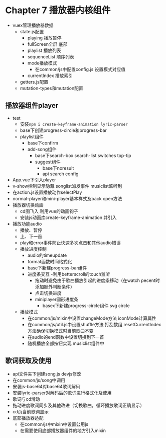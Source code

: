 # Chapter 7 播放器内核组件

- vuex管理播放器数据
  - state.js配置
    - playing 播放暂停
    - fullScreen全屏 底部
    - playlist 播放列表
    - sequenceList 顺序列表
    - mode播放模式
      - 在common/js中配置config.js 设置模式对应值
    - currentIndex 播放索引
  - getters.js配置
  - mutation-types和mutation配置

## 播放器组件player

- test
  - 安装`npm i create-keyframe-animation lyric-parser`
  - base下创建progress-circle和progress-bar
  - playlist组件
    - base下confirm
    - add-song组件
      - base下search-box search-list switches top-tip
      - suggest组件
        - base下noresult
        - api search config
- App.vue下引入player
- v-show控制显示隐藏 songlist派发事件 musiclist监听到
- 在action.js设置播放动作selectPlay
- normal-player和mini-player基本样式及back open方法
- 播放器切换动画
  - cd图飞入 利用vue的动画钩子
  - 安装js动画库create-keyframe-animation 并引入
- 播放功能audio
  - 播放、暂停
  - 上、下一首
  - play和error事件防止快速多次点击和其他audio错误
  - 播放进度控制
    - audio的timeupdate
    - format函数时间格式化
    - base下新建progress-bar组件
    - 进度条交互
      -利用betterscroll的touch监听
      - 拖动时避免由于歌曲播放引起的进度条移动（在watch pecent时添加额外判断条件）
      - 点击切换进度
      - miniplayer圆形进度条
        - basex下新建progress-circle组件 svg circle
  - 播放模式
    - 在common/js/mixin中设置changeMode方法 iconMode计算属性
    - 在common/js/util.js中设置shuffle方法 打乱数组 resetCurrentIndex方法确保切换模式时当前歌曲不变
    - 在audio的end函数中设置切换到下一首
    - 随机播放全部按钮实现 musiclist组件中

## 歌词获取及使用

- api文件夹下创建song.js devjs修改
- 在common/js/song中调用
- 安装js-base64对base64歌词解码
- 安装lyric-parser对解码后的歌词进行格式化及使用
- 歌词与cd滑动
- 拖动进度歌词同步及其他改进（切换歌曲，循环播放歌词正确显示）
- cd页当前歌词显示
- 底部播放器适配
  - 在common/js中mixin中设置公用js
  - 在需要使用底部播放器组件的地方引入mixin